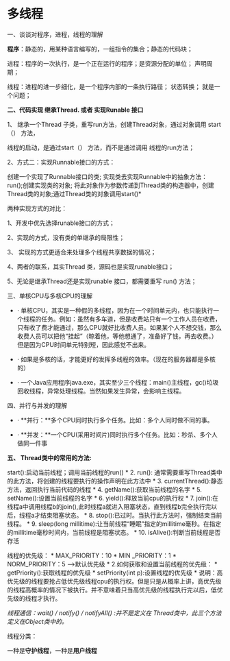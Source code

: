 #  多线程

一、谈谈对程序，进程，线程的理解

**程序**：静态的，用某种语言编写的，一组指令的集合；静态的代码块；

进程：程序的一次执行，是一个正在运行的程序；是资源分配的单位； 声明周期；

线程：进程的进一步细化，是一个程序内部的一条执行路径； 状态转换；
就是一个问题；



**二、代码实现 继承Thread. 或者 实现Runable 接口**

1、 继承一个Thread 子类，重写run方法，创建Thread对象，通过对象调用 start（） 方法，

线程的启动，是通过start（） 方法，而不是通过调用 线程的run方法；



2、方式二：实现Runnable接口的方式：

 创建一个实现了Runnable接口的类; 实现类去实现Runnable中的抽象方法：run();创建实现类的对象; 将此对象作为参数传递到Thread类的构造器中，创建Thread类的对象;通过Thread类的对象调用start()*



两种实现方式的对比：

1、开发中优先选择runable接口的方式；

2、实现的方式，没有类的单继承的局限性；

3、 实现的方式更适合来处理多个线程共享数据的情况；

4、两者的联系，其实Thread 类，源码也是实现runable接口；

5、无论是继承Thread还是实现runable 接口，都需要重写 run() 方法；



三、单核CPU与多核CPU的理解

- ·	单核CPU，其实是一种假的多线程，因为在一个时间单元内，也只能执行一个线程的任务。例如：虽然有多车道，但是收费站只有一个工作人员在收费，只有收了费才能通过，那么CPU就好比收费人员。如果某个人不想交钱，那么收费人员可以把他“挂起”（晾着他，等他想通了，准备好了钱，再去收费。）但是因为CPU时间单元特别短，因此感觉不出来。
- ·	如果是多核的话，才能更好的发挥多线程的效率。（现在的服务器都是多核的）

- ·	一个Java应用程序java.exe，其实至少三个线程：main()主线程，gc()垃圾回收线程，异常处理线程。当然如果发生异常，会影响主线程。

四、并行与并发的理解

- ·	**并行：**多个CPU同时执行多个任务。比如：多个人同时做不同的事。

- ·	**并发：**一个CPU(采用时间片)同时执行多个任务。比如：秒杀、多个人做同一件事



**五、 Thread类中的常用的方法:**

start():启动当前线程；调用当前线程的run()
 \* 2. run(): 通常需要重写Thread类中的此方法，将创建的线程要执行的操作声明在此方法中
 \* 3. currentThread():静态方法，返回执行当前代码的线程
 \* 4. getName():获取当前线程的名字
 \* 5. setName():设置当前线程的名字
 \* 6. yield():释放当前cpu的执行权
 \* 7. join():在线程a中调用线程b的join(),此时线程a就进入阻塞状态，直到线程b完全执行完以后，线程a才结束阻塞状态。
 \* 8. stop():已过时。当执行此方法时，强制结束当前线程。
 \* 9. sleep(long millitime):让当前线程“睡眠”指定的millitime毫秒。在指定的millitime毫秒时间内，当前线程是阻塞状态。
 \* 10. isAlive():判断当前线程是否存活



线程的优先级：
 \* MAX_PRIORITY：10
 \* MIN _PRIORITY：1
 \* NORM_PRIORITY：5 -->默认优先级
 \* 2.如何获取和设置当前线程的优先级：
 \*  getPriority():获取线程的优先级
 \*  setPriority(int p):设置线程的优先级
 \*
 说明：高优先级的线程要抢占低优先级线程cpu的执行权。但是只是从概率上讲，高优先级的线程高概率的情况下被执行。并不意味着只当高优先级的线程执行完以后，低优先级的线程才执行。

*线程通信：wait() / notify() / notifyAll() :并不是定义在 Thread类中，此三个方法定义在Object类中的。*



线程分类：

一种是**守护线程**，一种是**用户线程**